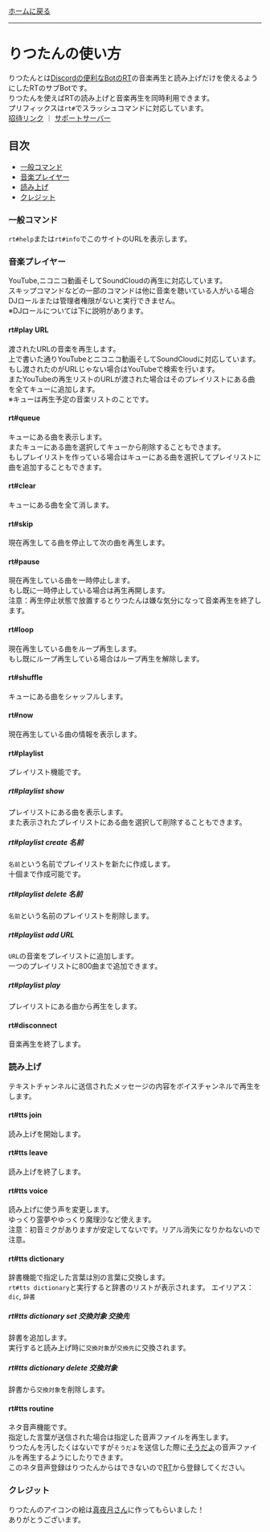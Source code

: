[ホームに戻る](/)
* * *
# りつたんの使い方
りつたんとは[Discordの便利なBotのRT](https://rt-bot.com)の音楽再生と読み上げだけを使えるようにしたRTのサブBotです。  
りつたんを使えばRTの読み上げと音楽再生を同時利用できます。  
プリフィックスは`rt#`でスラッシュコマンドに対応しています。  
[招待リンク](https://discord.com/api/oauth2/authorize?client_id=888635684552863774&permissions=172339022401&scope=bot%20applications.commands) ｜ [サポートサーバー](https://discord.gg/ugMGw5w)

## 目次
* [一般コマンド](#一般コマンド)
* [音楽プレイヤー](#音楽プレイヤー)
* [読み上げ](#読み上げ)
* [クレジット](#クレジット)

### 一般コマンド
`rt#help`または`rt#info`でこのサイトのURLを表示します。

### 音楽プレイヤー
YouTube,ニコニコ動画そしてSoundCloudの再生に対応しています。  
スキップコマンドなどの一部のコマンドは他に音楽を聴いている人がいる場合DJロールまたは管理者権限がないと実行できません。  
※DJロールについては下に説明があります。
#### rt#play URL
渡されたURLの音楽を再生します。  
上で書いた通りYouTubeとニコニコ動画そしてSoundCloudに対応しています。  
もし渡されたのがURLじゃない場合はYouTubeで検索を行います。  
またYouTubeの再生リストのURLが渡された場合はそのプレイリストにある曲を全てキューに追加します。  
※キューは再生予定の音楽リストのことです。
#### rt#queue
キューにある曲を表示します。  
またキューにある曲を選択してキューから削除することもできます。  
もしプレイリストを作っている場合はキューにある曲を選択してプレイリストに曲を追加することもできます。
#### rt#clear
キューにある曲を全て消します。
#### rt#skip
現在再生してる曲を停止して次の曲を再生します。
#### rt#pause
現在再生している曲を一時停止します。  
もし既に一時停止している場合は再生再開します。  
注意：再生停止状態で放置するとりつたんは嫌な気分になって音楽再生を終了します。
#### rt#loop
現在再生している曲をループ再生します。  
もし既にループ再生している場合はループ再生を解除します。
#### rt#shuffle
キューにある曲をシャッフルします。
#### rt#now
現在再生している曲の情報を表示します。
#### rt#playlist
プレイリスト機能です。
##### rt#playlist show
プレイリストにある曲を表示します。  
また表示されたプレイリストにある曲を選択して削除することもできます。
##### rt#playlist create 名前
`名前`という名前でプレイリストを新たに作成します。  
十個まで作成可能です。
##### rt#playlist delete 名前
`名前`という名前のプレイリストを削除します。
##### rt#playlist add URL
`URL`の音楽をプレイリストに追加します。  
一つのプレイリストに800曲まで追加できます。
##### rt#playlist play
プレイリストにある曲から再生をします。
#### rt#disconnect
音楽再生を終了します。

### 読み上げ
テキストチャンネルに送信されたメッセージの内容をボイスチャンネルで再生をします。
#### rt#tts join
読み上げを開始します。
#### rt#tts leave
読み上げを終了します。
#### rt#tts voice
読み上げに使う声を変更します。  
ゆっくり霊夢やゆっくり魔理沙など使えます。  
注意：初音ミクがありますが安定してないです。リアル消失になりかねないので注意。
#### rt#tts dictionary
辞書機能で指定した言葉は別の言葉に交換します。  
`rt#tts dictionary`と実行すると辞書のリストが表示されます。
エイリアス：`dic`, `辞書`
##### rt#tts dictionary set 交換対象 交換先
辞書を追加します。  
実行すると読み上げ時に`交換対象`が`交換先`に交換されます。
##### rt#tts dictionary delete 交換対象
辞書から`交換対象`を削除します。
#### rt#tts routine
ネタ音声機能です。  
指定した言葉が送信された場合は指定した音声ファイルを再生します。  
りつたんを汚したくはないですが`そうだよ`を送信した際に[そうだよ](https://rt-bot.com/tts/routine/634763612535390209-MUR.wav)の音声ファイルを再生するようにしたりできます。  
このネタ音声登録はりつたんからはできないので[RT](https://rt-bot.com)から登録してください。

### クレジット
りつたんのアイコンの絵は[真夜月さん](https://coconala.com/users/246022)に作ってもらいました！  
ありがとうございます。